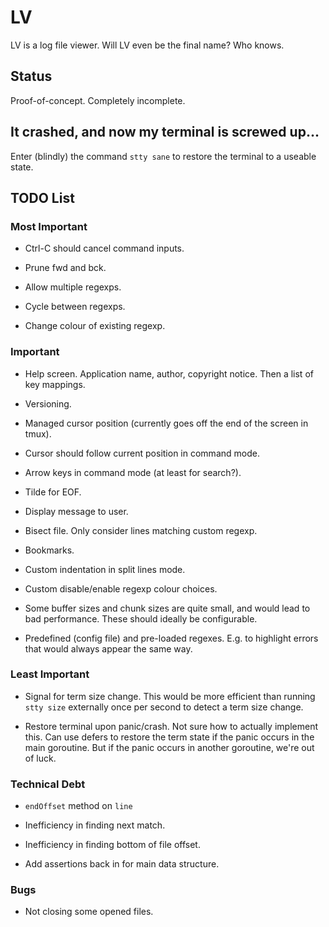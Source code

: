 # LV

LV is a log file viewer. Will LV even be the final name? Who knows.

## Status

Proof-of-concept. Completely incomplete.

## It crashed, and now my terminal is screwed up...

Enter (blindly) the command `stty sane` to restore the terminal to a useable
state.

## TODO List

### Most Important

* Ctrl-C should cancel command inputs.

* Prune fwd and bck.

* Allow multiple regexps.

* Cycle between regexps.

* Change colour of existing regexp.

### Important

* Help screen. Application name, author, copyright notice. Then a list of key
  mappings.

* Versioning.

* Managed cursor position (currently goes off the end of the screen in tmux).

* Cursor should follow current position in command mode.

* Arrow keys in command mode (at least for search?).

* Tilde for EOF.

* Display message to user.

* Bisect file. Only consider lines matching custom regexp.

* Bookmarks.

* Custom indentation in split lines mode.

* Custom disable/enable regexp colour choices.

* Some buffer sizes and chunk sizes are quite small, and would lead to bad
  performance. These should ideally be configurable.

* Predefined (config file) and pre-loaded regexes. E.g. to highlight errors
  that would always appear the same way.

### Least Important

* Signal for term size change. This would be more efficient than running `stty
  size` externally once per second to detect a term size change.

* Restore terminal upon panic/crash. Not sure how to actually implement this.
  Can use defers to restore the term state if the panic occurs in the main
goroutine. But if the panic occurs in another goroutine, we're out of luck.

### Technical Debt

* `endOffset` method on `line`

* Inefficiency in finding next match.

* Inefficiency in finding bottom of file offset.

* Add assertions back in for main data structure.

### Bugs

* Not closing some opened files.
